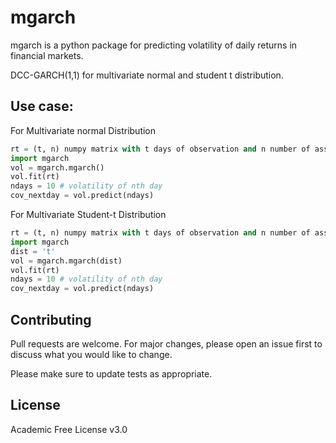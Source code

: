 # mgarch

mgarch is a python package for predicting volatility of daily returns in financial markets. 

DCC-GARCH(1,1) for multivariate normal and student t distribution.


## Use case:
For Multivariate normal Distribution
```python
rt = (t, n) numpy matrix with t days of observation and n number of assets
import mgarch
vol = mgarch.mgarch()
vol.fit(rt)
ndays = 10 # volatility of nth day
cov_nextday = vol.predict(ndays)
```

For Multivariate Student-t Distribution
```python
rt = (t, n) numpy matrix with t days of observation and n number of assets
import mgarch
dist = 't'
vol = mgarch.mgarch(dist)
vol.fit(rt)
ndays = 10 # volatility of nth day
cov_nextday = vol.predict(ndays)
```



## Contributing
Pull requests are welcome. For major changes, please open an issue first to discuss what you would like to change.

Please make sure to update tests as appropriate.

## License
Academic Free License v3.0